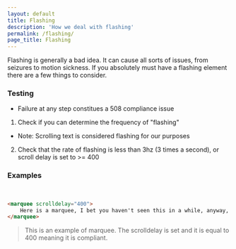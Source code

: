 ```yaml
---
layout: default
title: Flashing
description: 'How we deal with flashing'
permalink: /flashing/
page_title: Flashing
---
```

Flashing is generally a bad idea. It can cause all sorts of issues, from seizures to motion sickness. If you absolutely must have a flashing element there are a few things to consider. 

### Testing 

* Failure at any step constitues a 508 compliance issue

1. Check if you can determine the frequency of "flashing"
  * Note: Scrolling text is considered flashing for our purposes
2. Check that the rate of flashing is less than 3hz (3 times a second), or scroll delay is set to >= 400

### Examples

<marquee scrolldelay = "400">Here is a marquee, I bet you haven't seen this in a while, anyway, the scroll delay is set to 400.</marquee>

```html
<marquee scrolldelay="400">
	Here is a marquee, I bet you haven't seen this in a while, anyway, the scroll delay is set to 400.
</marquee>
```

> This is an example of marquee. The scrolldelay is set and it is equal to 400 meaning it is compliant. 

